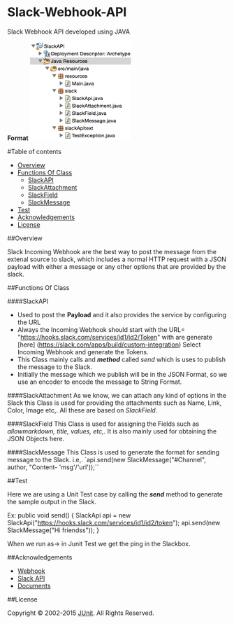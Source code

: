 # Slack-Webhook-API

Slack Webhook API developed using JAVA

**Format**
  ![Alt text](https://github.com/Ganashree15/Slack-Webhook-API/blob/master/SlackAPI/image/Snip20160115_1.png "Format")
 
 #Table of contents

- [Overview](#overview)
- [Functions Of Class ](#functionsofclass)
    - [SlackAPI](#slackApi)
    - [SlackAttachment](#SlackAttachment)
    - [SlackField](#slackField)
    - [SlackMessage](#slackMessage)
- [Test](#test)
- [Acknowledgements](#acknowledgements)
- [License](#license)


##Overview

 Slack Incoming Webhook are the best way to post the message from the extenal source to slack, which includes a normal HTTP request with a JSON payload with either a message or any other options that are provided by the slack.
 
##Functions Of Class

####SlackAPI
* Used to post the **Payload** and it also provides the service by configuring the URL
* Always the Incoming Webhook should start with the URL= "https://hooks.slack.com/services/id1/id2/Token" with are generate [here] (https://slack.com/apps/build/custom-integration) Select Incoming Webhook and generate the Tokens.
* This Class mainly calls and ***method*** called *send* which is uses to publish the message to the Slack.
* Initially the message which we publish will be in the JSON Format, so we use an encoder to encode the message to String Format.


####SlackAttachment
  As we know, we can attach any kind of options in the Slack this Class is used for providing the attachments such as Name, Link, Color, Image etc,. All these are based on *SlackField*.


####SlackField
 This Class is used for assigning the Fields such as *allowmarkdown, title, values, etc,.*
  It is also mainly used for obtaining the JSON Objects here.
  
  
####SlackMessage
 This Class is used to generate the format for sending message to the Slack. i.e,. `api.send(new SlackMessage("#Channel", author, "Content- 'msg'/'url'));``

##Test

 Here we are using a Unit Test case by calling the ***send*** method to generate the sample output in the Slack.
 
 Ex: public void send() 
 {
		SlackApi api = new SlackApi("https://hooks.slack.com/services/id1/id2/token");
		api.send(new SlackMessage("Hi friendss"));
}

When we run as-> in Junit Test we get the ping in the Slackbox.

##Acknowledgements

- [Webhook](https://api.slack.com/incoming-webhooks)
- [Slack API](https://api.slack.com/)
- [Documents](https://api.slack.com/docs/attachments)

##License

Copyright © 2002-2015 [JUnit](http://junit.org/license.html). All Rights Reserved.






 
